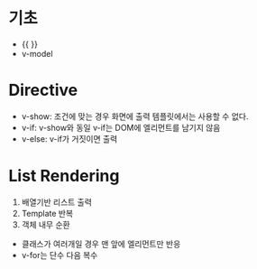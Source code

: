 # 기초
* {{ }}
* v-model

# Directive
* v-show: 조건에 맞는 경우 화면에 출력
  템플릿에서는 사용할 수 없다.
* v-if: v-show와 동일
  v-if는 DOM에 엘리먼트를 남기지 않음
* v-else: v-if가 거짓이면 출력

# List Rendering
1. 배열기반 리스트 출력
2. Template 반복
3. 객체 내무 순환

* 클래스가 여러개일 경우 맨 앞에 엘리먼트만 반응
* v-for는 단수 다음 복수

